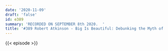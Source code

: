 ```yaml
---
date: '2020-11-09'
draft: 'false'
id: e389
summary: 'RECORDED ON SEPTEMBER 8th 2020.  '
title: '#389 Robert Atkinson - Big Is Beautiful: Debunking the Myth of Small Business'
---
```

{{< episode >}}
